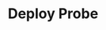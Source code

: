 ---
tag: m0401
codes:
- M401
title: Deploy Probe
long: Deploy the bed probe. The Z axis may raise up to make room for the probe to
  deploy.
notes: Requires some kind of bed probe. This command has no visible effect for probes
  that don't move. They are just activated.
parameters: 
example: 
examples:
- pre: Deploy the probe
  code: M401
---